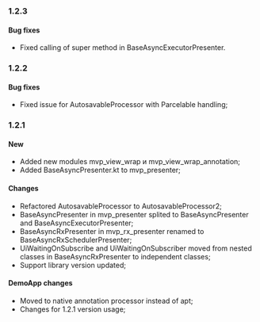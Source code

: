 ### 1.2.3
#### Bug fixes
* Fixed calling of super method in BaseAsyncExecutorPresenter.

### 1.2.2
#### Bug fixes
* Fixed issue for AutosavableProcessor with Parcelable handling;

### 1.2.1

#### New
* Added new modules mvp_view_wrap и mvp_view_wrap_annotation;
* Added BaseAsyncPresenter.kt to mvp_presenter;

#### Changes
* Refactored AutosavableProcessor to AutosavableProcessor2;
* BaseAsyncPresenter in mvp_presenter splited to BaseAsyncPresenter and BaseAsyncExecutorPresenter;
* BaseAsyncRxPresenter in mvp_rx_presenter renamed to BaseAsyncRxSchedulerPresenter;
* UiWaitingOnSubscribe and UiWaitingOnSubscriber moved from nested classes in BaseAsyncRxPresenter to independent classes;
* Support library version updated;

#### DemoApp changes
* Moved to native annotation processor instead of apt;
* Changes for 1.2.1 version usage;
